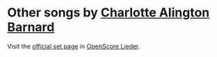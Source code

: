 
# Other songs by [Charlotte Alington Barnard](..)

Visit the [official set page] in [OpenScore Lieder].

[official set page]: https://musescore.com/openscore-lieder-corpus/sets/5106882
[OpenScore Lieder]: https://musescore.com/openscore-lieder-corpus
